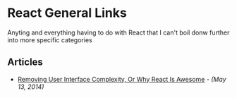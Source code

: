 # React General Links

Anyting and everything having to do with React that I can't boil donw further into more specific categories

## Articles
- [Removing User Interface Complexity, Or Why React Is Awesome](http://jlongster.com/Removing-User-Interface-Complexity,-or-Why-React-is-Awesome) - _(May 13, 2014)_
